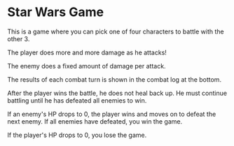 # Star Wars Game

This is a game where you can pick one of four characters to battle with the other 3. 

The player does more and more damage as he attacks!

The enemy does a fixed amount of damage per attack.

The results of each combat turn is shown in the combat log at the bottom.

After the player wins the battle, he does not heal back up. He must continue battling until he has defeated all enemies to win.

If an enemy's HP drops to 0, the player wins and moves on to defeat the next enemy. If all enemies have defeated, you win the game.

If the player's HP drops to 0, you lose the game.
